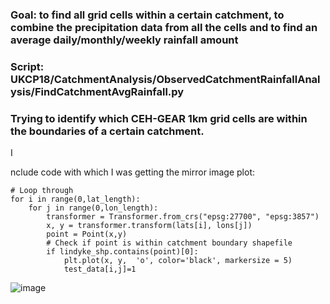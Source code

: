 ### Goal: to find all grid cells within a certain catchment, to combine the precipitation data from all the cells and to find an average daily/monthly/weekly rainfall amount

### Script: UKCP18/CatchmentAnalysis/ObservedCatchmentRainfallAnalysis/FindCatchmentAvgRainfall.py

### Trying to identify which CEH-GEAR 1km grid cells are within the boundaries of a certain catchment. 

I


nclude code with which I was getting the mirror image plot:

```
# Loop through
for i in range(0,lat_length): 
    for j in range(0,lon_length):
        transformer = Transformer.from_crs("epsg:27700", "epsg:3857")
        x, y = transformer.transform(lats[i], lons[j])
        point = Point(x,y) 
        # Check if point is within catchment boundary shapefile
        if lindyke_shp.contains(point)[0]:
            plt.plot(x, y,  'o', color='black', markersize = 5)  
            test_data[i,j]=1
```

![image](https://user-images.githubusercontent.com/43998529/163194254-011f074f-df9e-47af-9e86-8add2cef2067.png)
